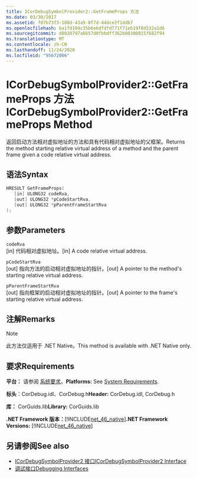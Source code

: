 ```yaml
---
title: ICorDebugSymbolProvider2::GetFrameProps 方法
ms.date: 03/30/2017
ms.assetid: f07b73f3-188d-43a9-8f7d-44dce2f1ddb7
ms.openlocfilehash: ba1fd104c35b6e6dfdfd771f71eb19f8d532a1d6
ms.sourcegitcommit: d8020797a6657d0fbbdff362b80300815f682f94
ms.translationtype: MT
ms.contentlocale: zh-CN
ms.lasthandoff: 11/24/2020
ms.locfileid: "95672006"
---
```

# <a name="icordebugsymbolprovider2getframeprops-method"></a><span data-ttu-id="675d1-102">ICorDebugSymbolProvider2::GetFrameProps 方法</span><span class="sxs-lookup"><span data-stu-id="675d1-102">ICorDebugSymbolProvider2::GetFrameProps Method</span></span>

<span data-ttu-id="675d1-103">返回启动方法相对虚拟地址的方法和具有代码相对虚拟地址的父框架。</span><span class="sxs-lookup"><span data-stu-id="675d1-103">Returns the method starting relative virtual address of a method and the parent frame given a code relative virtual address.</span></span>  
  
## <a name="syntax"></a><span data-ttu-id="675d1-104">语法</span><span class="sxs-lookup"><span data-stu-id="675d1-104">Syntax</span></span>  
  
```cpp  
HRESULT GetFrameProps(  
   [in] ULONG32 codeRva,  
   [out] ULONG32 *pCodeStartRva,  
   [out] ULONG32 *pParentFrameStartRva  
);  
```  
  
## <a name="parameters"></a><span data-ttu-id="675d1-105">参数</span><span class="sxs-lookup"><span data-stu-id="675d1-105">Parameters</span></span>  

 `codeRva`  
 <span data-ttu-id="675d1-106">[in] 代码相对虚拟地址。</span><span class="sxs-lookup"><span data-stu-id="675d1-106">[in] A code relative virtual address.</span></span>  
  
 `pCodeStartRva`  
 <span data-ttu-id="675d1-107">[out] 指向方法的启动相对虚拟地址的指针。</span><span class="sxs-lookup"><span data-stu-id="675d1-107">[out] A pointer to the method's starting relative virtual address.</span></span>  
  
 `pParentFrameStartRva`  
 <span data-ttu-id="675d1-108">[out] 指向框架的启动相对虚拟地址的指针。</span><span class="sxs-lookup"><span data-stu-id="675d1-108">[out] A pointer to the frame's starting relative virtual address.</span></span>  
  
## <a name="remarks"></a><span data-ttu-id="675d1-109">注解</span><span class="sxs-lookup"><span data-stu-id="675d1-109">Remarks</span></span>  
  
> [!NOTE]
> <span data-ttu-id="675d1-110">此方法仅适用于 .NET Native。</span><span class="sxs-lookup"><span data-stu-id="675d1-110">This method is available with .NET Native only.</span></span>  
  
## <a name="requirements"></a><span data-ttu-id="675d1-111">要求</span><span class="sxs-lookup"><span data-stu-id="675d1-111">Requirements</span></span>  

 <span data-ttu-id="675d1-112">**平台：** 请参阅 [系统要求](../../get-started/system-requirements.md)。</span><span class="sxs-lookup"><span data-stu-id="675d1-112">**Platforms:** See [System Requirements](../../get-started/system-requirements.md).</span></span>  
  
 <span data-ttu-id="675d1-113">**标头**：CorDebug.idl、CorDebug.h</span><span class="sxs-lookup"><span data-stu-id="675d1-113">**Header:** CorDebug.idl, CorDebug.h</span></span>  
  
 <span data-ttu-id="675d1-114">**库：** CorGuids.lib</span><span class="sxs-lookup"><span data-stu-id="675d1-114">**Library:** CorGuids.lib</span></span>  
  
 <span data-ttu-id="675d1-115">**.NET Framework 版本：**[!INCLUDE[net_46_native](../../../../includes/net-46-native-md.md)]</span><span class="sxs-lookup"><span data-stu-id="675d1-115">**.NET Framework Versions:** [!INCLUDE[net_46_native](../../../../includes/net-46-native-md.md)]</span></span>  
  
## <a name="see-also"></a><span data-ttu-id="675d1-116">另请参阅</span><span class="sxs-lookup"><span data-stu-id="675d1-116">See also</span></span>

- [<span data-ttu-id="675d1-117">ICorDebugSymbolProvider2 接口</span><span class="sxs-lookup"><span data-stu-id="675d1-117">ICorDebugSymbolProvider2 Interface</span></span>](icordebugsymbolprovider2-interface.md)
- [<span data-ttu-id="675d1-118">调试接口</span><span class="sxs-lookup"><span data-stu-id="675d1-118">Debugging Interfaces</span></span>](debugging-interfaces.md)
